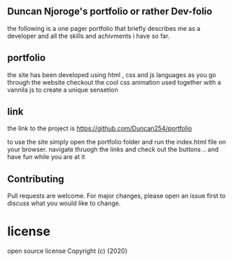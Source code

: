 

## Duncan Njoroge's portfolio or rather Dev-folio
the following is a one pager portfolio that briefly describes me as a developer and all the skills and  achivments i have so far.
## portfolio
the site has been developed using html , css and js languages
as you go through the website checkout the cool css animation used together with a vannila js to create a unique sensetion
## link
the link to the project is https://github.com/Duncan254/portfolio

to use the site simply open the portfolio folder and run the index.html file on your browser. navigate thruogh the links and check out the buttons .. and have fun while you are at it


## Contributing
Pull requests are welcome. For major changes, please open an issue first to discuss what you would like to change.

# license
open source license
Copyright (c) {2020}